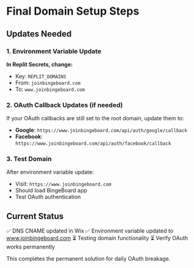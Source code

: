 # Final Domain Setup Steps

## Updates Needed

### 1. Environment Variable Update
**In Replit Secrets, change:**
- Key: `REPLIT_DOMAINS`
- From: `joinbingeboard.com`
- To: `www.joinbingeboard.com`

### 2. OAuth Callback Updates (if needed)
If your OAuth callbacks are still set to the root domain, update them to:
- **Google**: `https://www.joinbingeboard.com/api/auth/google/callback`
- **Facebook**: `https://www.joinbingeboard.com/api/auth/facebook/callback`

### 3. Test Domain
After environment variable update:
- Visit: `https://www.joinbingeboard.com`
- Should load BingeBoard app
- Test OAuth authentication

## Current Status
✅ DNS CNAME updated in Wix
✅ Environment variable updated to www.joinbingeboard.com
⏳ Testing domain functionality
⏳ Verify OAuth works permanently

This completes the permanent solution for daily OAuth breakage.